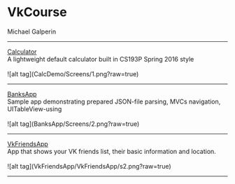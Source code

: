 # VkCourse
Michael Galperin
<hr>
<a href="https://github.com/piechart/VkCourse/tree/master/CalcDemo" target="_blank">Calculator</a><br>
A lightweight default calculator built in CS193P Spring 2016 style<br><br>
![alt tag](CalcDemo/Screens/1.png?raw=true)
<hr>
<a href="https://github.com/piechart/VkCourse/tree/master/BanksApp" target="_blank">BanksApp</a><br>
Sample app demonstrating prepared JSON-file parsing, MVCs navigation, UITableView-using<br><br>
![alt tag](BanksApp/Screens/2.png?raw=true)
<hr>
<a href="https://github.com/piechart/VkCourse/tree/master/VkFriendsApp" target="_blank">VkFriendsApp</a><br>
App that shows your VK friends list, their basic information and location.<br><br>
![alt tag](VkFriendsApp/VkFriendsApp/s2.png?raw=true)
<hr>

